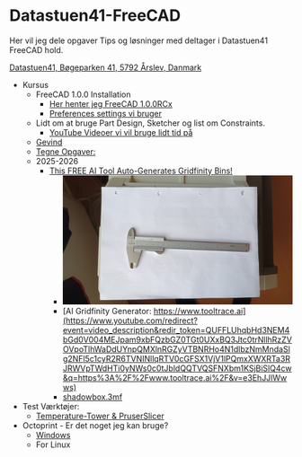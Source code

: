 # Datastuen41-FreeCAD

Her vil jeg dele opgaver Tips og løsninger med deltager i Datastuen41 FreeCAD hold.

[Datastuen41,
Bøgeparken 41,
5792 Årslev,
Danmark](https://maps.app.goo.gl/i1MGUUs6uD3a9bza9)

* Kursus
  * FreeCAD 1.0.0 Installation
    * [Her henter jeg FreeCAD 1.0.0RCx](https://github.com/FreeCAD/FreeCAD/releases)
    * [Preferences settings vi bruger](./Preferences.md)
  * Lidt om at bruge Part Design, Sketcher og list om Constraints.
    * [YouTube Videoer vi vil bruge lidt tid på](./YouTube_Video_Links.md)
  * [Gevind](./Gevind/README.md)
  * [Tegne Opgaver:](./Opgaver/Opgaver.md)
  * 2025-2026
    * [This FREE AI Tool Auto-Generates Gridfinity Bins!](https://youtu.be/e3EhJJlWwws)
      * ![Skydelærer](./Images/20250830_184521.jpg)
      * [AI Gridfinity Generator: https://www.tooltrace.ai](https://www.youtube.com/redirect?event=video_description&redir_token=QUFFLUhqbHd3NEM4bGd0V004MEJpam9xbFQzbGZ0TGt0UXxBQ3Jtc0trNllhRzZVOVpoTlhWaDdUYnpQMXlnRGZyVTBNRHo4N1dlbzNmMndaSlg2NFl5c1cyR2R6TVNINllqRTV0cGFSX1VjV1lPQmxXWXRTa3RJRWVpTWdHTi0yNWs0c0tJbldQQTVQSFNXbm1KSjBiSlQ4cw&q=https%3A%2F%2Fwww.tooltrace.ai%2F&v=e3EhJJlWwws)
      * [shadowbox.3mf](./Images/shadowbox.3mf)
* Test Værktøjer:
  * [Temperature-Tower & PruserSlicer](./Tools/temp-tower/TempTower.md)
* Octoprint - Er det noget jeg kan bruge?
  * [Windows](./Tools/Octoprint/OctoprintWin.md)
  * For Linux
